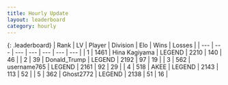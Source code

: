 ```yaml
---
title: Hourly Update
layout: leaderboard
category: hourly
---
```


{: .leaderboard}
| Rank | LV | Player | Division | Elo | Wins | Losses |
| --- | --- | --- | --- | --- | --- | --- |
| <span data-change="0">1</span> | 1461 | <span title="ID: 315148">Hina Kagiyama</span> | LEGEND | <span data-change="0">2210</span> | <span data-change="0">140</span> | <span data-change="0">46</span> |
| <span data-change="0">2</span> | 39 | <span title="ID: 515520">Donald_Trump</span> | LEGEND | <span data-change="0">2192</span> | <span data-change="0">97</span> | <span data-change="0">19</span> |
| <span data-change="0">3</span> | 562 | <span title="ID: 188640">username765</span> | LEGEND | <span data-change="0">2161</span> | <span data-change="0">92</span> | <span data-change="0">29</span> |
| <span data-change="0">4</span> | 518 | <span title="ID: 455100">AKEE</span> | LEGEND | <span data-change="0">2143</span> | <span data-change="0">113</span> | <span data-change="0">52</span> |
| <span data-change="0">5</span> | 362 | <span title="ID: 336637">Ghost2772</span> | LEGEND | <span data-change="0">2138</span> | <span data-change="0">51</span> | <span data-change="0">16</span> |